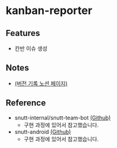 # kanban-reporter

## Features

- 칸반 이슈 생성

## Notes

- [(버전 기록 노션 페이지)](https://www.notion.so/wafflestudio/81446e9345d44ba7a49a19c70bc9be10)

## Reference

- snutt-internal/snutt-team-bot [(Github)](https://github.com/wafflestudio/snutt-internal)
  - 구현 과정에 있어서 참고했습니다.
- snutt-android [(Github)](https://github.com/wafflestudio/snutt-android)
  - 구현 과정에 있어서 참고했습니다.